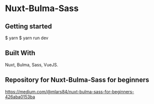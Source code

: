 # Nuxt-Bulma-Sass 

## Getting started
$ yarn
$ yarn run dev

## Built With
Nuxt, Bulma, Sass, VueJS.

## Repository for Nuxt-Bulma-Sass for beginners
https://medium.com/@mlars84/nuxt-bulma-sass-for-beginners-426aba0153ba